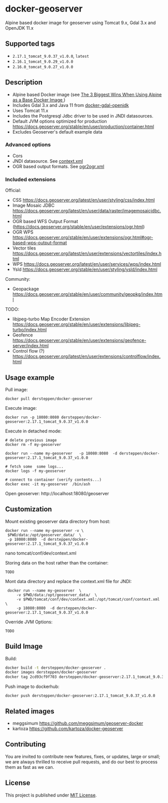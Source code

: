 # docker-geoserver

Alpine based docker image for geoserver using Tomcat 9.x,  Gdal 3.x and OpenJDK  11.x


## Supported tags

* `2.17.1_tomcat_9.0.37_v1.0.0`,  `latest`
* `2.16.1_tomcat_9.0.29_v1.0.0`
* `2.16.0_tomcat_9.0.27_v1.0.0`

## Description

* Alpine based Docker image (see    [The 3 Biggest Wins When Using Alpine as a Base Docker Image ](https://nickjanetakis.com/blog/the-3-biggest-wins-when-using-alpine-as-a-base-docker-image)   )
* Includes Gdal 3.x and Java 11 from [docker-gdal-openjdk](https://github.com/dersteppenwolf/docker-gdal-openjdk)  
* Uses Tomcat 11.x
* Includes the Postgresql Jdbc driver to be used in JNDI datasources.
* Default JVM options optimized for production https://docs.geoserver.org/stable/en/user/production/container.html
* Excludes Geoserver's default example data

### Advanced options

* Cors
* JNDI datasource. See  [context.xml](tomcat/conf/dev/context.xml)    
* OGR based output formats.  See    [ogr2ogr.xml](ogr2ogr.xml )

### Included extensions

Official: 

* CSS https://docs.geoserver.org/latest/en/user/styling/css/index.html
* Image Mosaic JDBC https://docs.geoserver.org/latest/en/user/data/raster/imagemosaicjdbc.html
* OGR based WFS Output Format (https://docs.geoserver.org/stable/en/user/extensions/ogr.html)
* OGR WPS https://docs.geoserver.org/stable/en/user/extensions/ogr.html#ogr-based-wps-output-format
* Vector tiles https://docs.geoserver.org/latest/en/user/extensions/vectortiles/index.html
* WPS https://docs.geoserver.org/latest/en/user/services/wps/index.html
* Ysld https://docs.geoserver.org/stable/en/user/styling/ysld/index.html


Community:

* Geopackage  https://docs.geoserver.org/stable/en/user/community/geopkg/index.html


TODO:

* libjpeg-turbo Map Encoder Extension https://docs.geoserver.org/stable/en/user/extensions/libjpeg-turbo/index.html
* Geofence https://docs.geoserver.org/stable/en/user/extensions/geofence-server/index.html
* Control flow (?) https://docs.geoserver.org/latest/en/user/extensions/controlflow/index.html




## Usage example

Pull image:

    docker pull dersteppen/docker-geoserver

Execute image:

    docker run -p 18080:8080 dersteppen/docker-geoserver:2.17.1_tomcat_9.0.37_v1.0.0

Execute in detached mode:

    # delete previous image
    docker rm -f my-geoserver

    docker run --name my-geoserver   -p 18080:8080  -d dersteppen/docker-geoserver:2.17.1_tomcat_9.0.37_v1.0.0

    # fetch some  some logs...
    docker logs -f my-geoserver 

    # connect to container (verify contents...)
    docker exec -it my-geoserver  /bin/ash

Open geoserver: http://localhost:18080/geoserver

## Customization

Mount existing geoserver data directory from host: 

    docker run --name my-geoserver -v \
	 $PWD/data:/opt/geoserver_data/  \
	 -p 18080:8080  -d dersteppen/docker-geoserver:2.17.1_tomcat_9.0.37_v1.0.0

nano tomcat/conf/dev/context.xml 



Storing data on the host rather than the container:

    TODO

Mont data directory and replace the   context.xml file  for JNDI:

     docker run --name my-geoserver  \
	     -v $PWD/data:/opt/geoserver_data/  \
         -v $PWD/tomcat/conf/dev/context.xml:/opt/tomcat/conf/context.xml  \
	     -p 18080:8080  -d dersteppen/docker-geoserver:2.17.1_tomcat_9.0.37_v1.0.0


Override JVM Options:

    TODO



## Build Image

Build:

```bash
docker build -t dersteppen/docker-geoserver .
docker images dersteppen/docker-geoserver
docker tag 2cd93cf9f703 dersteppen/docker-geoserver:2.17.1_tomcat_9.0.37_v1.0.0
```

Push image to dockerhub:

    docker push dersteppen/docker-geoserver:2.17.1_tomcat_9.0.37_v1.0.0

## Related images

* meggsimum https://github.com/meggsimum/geoserver-docker 
* kartoza https://github.com/kartoza/docker-geoserver


## Contributing

You are invited to contribute new features, fixes, or updates, large or small; we are always thrilled to receive pull requests, and do our best to process them as fast as we can.

## License

This project is published under [MIT License](LICENSE).
